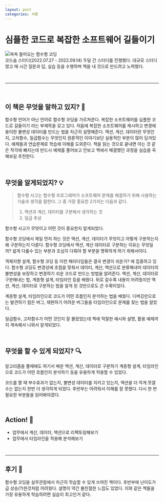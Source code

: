 ```yaml
---
layout: post
categories: 서평
---
```

# 심플한 코드로 복잡한 소프트웨어 길들이기

![쏙쏙 들어오는 함수형 코딩](http://image.yes24.com/goods/108748841/L)   
코드숨 스터디(2022.07.27 - 2022.09.14) 두달 간 스터디를 진행했다. 대규모 스터디였고 매 시간 질문과 답, 실습 등을 수행하며 책을 내 것으로 만드려고 노력했다. 

<br>

***

<br>

## 이 책은 무엇을 말하고 있지? 🤔

함수형 언어가 아닌 언어로 함수형 코딩을 가르쳐준다. 복잡한 소프트웨어를 심플한 코드로 길들이기 라는 부제목을 갖고 있다. 처음에 복잡한 소프트웨어를 제시하고 변경에 용이한 불변성 데이터를 만드는 법을 차근히 설명해준다. 액션,  계산, 데이터란 무엇인지, 고차함수, 일급함수는 무엇인지 원론적인 이야기보단 실용적인 부분이 많이 담겨있다. 예제들과 연습문제로 학습에 이해를 도와준다. 책을 읽는 것으로 끝내면 아는 것 같은 착각에 빠지는데 반드시 예제를 풀어보고 안보고 책에서 해결했던 과정을 실습을 꼭 해보길 추천한다. 

<br>

## 무엇을 알게되었지? 💡

>함수형 사고는 함수형 프로그래머가 소프트웨어 문제를 해결하기 위해 사용하는 기술과 생각을 말한다. 그 중 가장 중요한 2가지는 다음과 같다. 
>
>1. 액션과 계산, 데이터를 구분해서 생각하는 것 
>2. 일급 추상
>
함수형 사고가 무엇이고 어떤 것이 중요한지 알게되었다. 

함수형 코딩에서 제일 먼저 하는 것은 액션, 계산, 데이터가 무엇이고 어떻게 구분하는지 왜 구분하는지 다룬다. 
함수형 코딩에서 액션, 계산 데이터로 구분하는 이유는 무엇일까? 쉽게 다룰수 있는 부분과 조심히 다뤄야 할 부분을 명확하게 하기 위해서이다. 

객체지향 설계, 함수형 코딩 등 이런 패러다임들은 결국 변경이 쉬운가? 에 집중하고 있다. 함수형 코딩도 변경성에 초점을 맞춰서 데이터, 계산, 액션으로 분류해내어 데이터의 불변성을 보장하고 변경하기 쉬운 코드로 만드는 방법을 알려준다. 액션, 계산, 데이터로 구분해내는 법, 계층형 설계, 타임라인 등을 배웠다. 뒤로 갈수록 내용이 어려웠지만 액션, 계산, 데이터로 구분하는 법을 알게 된 것만으로도 큰 수확이었다.

계층형 설계, 타임라인으로 코드가 어떤 흐름인지 분석하는 법을 배웠다. 디버깅만으로는 발견하기 힘든 버그, 재현하기 어려운 버그들을 타임라인으로 문제를 찾는 법을 알았다. 

일급함수, 고차함수가 어떤 것인지 잘 몰랐었는데 책에 적절한 예시와 설명, 활용 예제까지 계속해서 나와서 알게되었다. 

<br>

## 무엇을 할 수 있게 되었지? 🔍

알고리즘을 풀때에도 여기서 배운 액션, 계산, 데이터로 구분하기 계층형 설계, 타임라인으로 코드가 어떤 흐름인지 분석하기 등을 유용하게 적용할 수 있었다. 

코드를 짤 때 부수효과가 없는지, 불변성 데이터를 지키고 있는지, 액션을 더 작게 쪼갤 수는 없는지 한번 더 생각하게 되었다. 후반부는 어려워서 이해를 잘 못했다. 다시 한 번 필요한 부분들을 읽어봐야겠다.

<br>

## Action! 🎈
* 업무에서 계산, 데이터, 액션으로 리팩토링해보기 
* 업무에서 타임라인을 적용해 분석해보기

<br>

***

## 후기 📝

함수형 코딩을 실무관점에서 차근히 학습할 수 있게 쓰여진 책이다. 후반부에 난이도가 급 상승(?)한것처럼 어려웠다. 설명이 약간 불친절한 느낌도 있었다. 이와 같은 책들을 가장 유용하게 학습하려면 실습이 최고인거 같다. 

